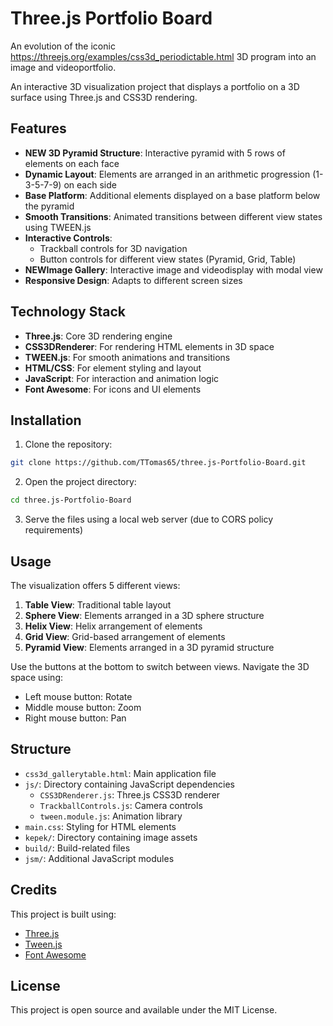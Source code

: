 # Three.js Portfolio Board

An evolution of the iconic https://threejs.org/examples/css3d_periodictable.html 3D program into an image and videoportfolio.

An interactive 3D visualization project that displays a portfolio on a 3D surface using Three.js and CSS3D rendering.

## Features

- **NEW 3D Pyramid Structure**: Interactive pyramid with 5 rows of elements on each face
- **Dynamic Layout**: Elements are arranged in an arithmetic progression (1-3-5-7-9) on each side
- **Base Platform**: Additional elements displayed on a base platform below the pyramid
- **Smooth Transitions**: Animated transitions between different view states using TWEEN.js
- **Interactive Controls**: 
  - Trackball controls for 3D navigation
  - Button controls for different view states (Pyramid, Grid, Table)
- **NEWImage Gallery**: Interactive image and videodisplay with modal view
- **Responsive Design**: Adapts to different screen sizes

## Technology Stack

- **Three.js**: Core 3D rendering engine
- **CSS3DRenderer**: For rendering HTML elements in 3D space
- **TWEEN.js**: For smooth animations and transitions
- **HTML/CSS**: For element styling and layout
- **JavaScript**: For interaction and animation logic
- **Font Awesome**: For icons and UI elements

## Installation

1. Clone the repository:
```bash
git clone https://github.com/TTomas65/three.js-Portfolio-Board.git
```

2. Open the project directory:
```bash
cd three.js-Portfolio-Board
```

3. Serve the files using a local web server (due to CORS policy requirements)

## Usage

The visualization offers 5 different views:

1. **Table View**: Traditional table layout
2. **Sphere View**: Elements arranged in a 3D sphere structure
3. **Helix View**: Helix arrangement of elements
4. **Grid View**: Grid-based arrangement of elements
5. **Pyramid View**: Elements arranged in a 3D pyramid structure

Use the buttons at the bottom to switch between views. Navigate the 3D space using:
- Left mouse button: Rotate
- Middle mouse button: Zoom
- Right mouse button: Pan

## Structure

- `css3d_gallerytable.html`: Main application file
- `js/`: Directory containing JavaScript dependencies
  - `CSS3DRenderer.js`: Three.js CSS3D renderer
  - `TrackballControls.js`: Camera controls
  - `tween.module.js`: Animation library
- `main.css`: Styling for HTML elements
- `kepek/`: Directory containing image assets
- `build/`: Build-related files
- `jsm/`: Additional JavaScript modules

## Credits

This project is built using:
- [Three.js](https://threejs.org/)
- [Tween.js](https://github.com/tweenjs/tween.js/)
- [Font Awesome](https://fontawesome.com/)

## License

This project is open source and available under the MIT License.
